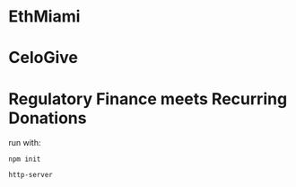 # EthMiami
# CeloGive

# Regulatory Finance meets Recurring Donations


run with:
```
npm init
```
```
http-server
```
